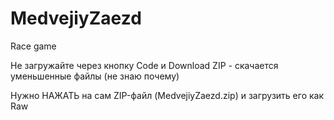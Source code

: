 # MedvejiyZaezd
Race game

Не загружайте через кнопку Code и Download ZIP - скачается уменьшенные файлы (не знаю почему)

Нужно НАЖАТЬ на сам ZIP-файл (MedvejiyZaezd.zip) и загрузить его как Raw 